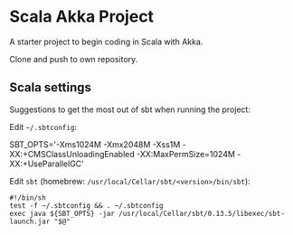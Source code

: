 # Scala Akka Project 

A starter project to begin coding in Scala with Akka.

Clone and push to own repository.

## Scala settings

Suggestions to get the most out of sbt when running the project:

Edit `~/.sbtconfig`:
   
   SBT_OPTS='-Xms1024M -Xmx2048M -Xss1M -XX:+CMSClassUnloadingEnabled -XX:MaxPermSize=1024M -XX:+UseParallelGC'

Edit `sbt` (homebrew: `/usr/local/Cellar/sbt/<version>/bin/sbt`):
    
    #!/bin/sh
    test -f ~/.sbtconfig && . ~/.sbtconfig
    exec java ${SBT_OPTS} -jar /usr/local/Cellar/sbt/0.13.5/libexec/sbt-launch.jar "$@"
